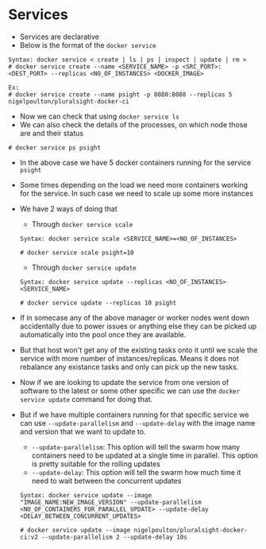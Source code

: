 # Services

- Services are declarative
- Below is the format of the `docker service`

```
Syntax: docker service < create | ls | ps | inspect | update | rm >
# docker service create --name <SERVICE_NAME> -p <SRC_PORT>:<DEST_PORT> --replicas <NO_OF_INSTANCES> <DOCKER_IMAGE>

Ex:
# docker service create --name psight -p 8080:8080 --replicas 5 nigelpoulton/pluralsight-docker-ci
```

- Now we can check that using `docker service ls`
- We can also check the details of the processes, on which node those are and their status

```
# docker service ps psight
```

- In the above case we have 5 docker containers running for the service `psight`
- Some times depending on the load we need more containers working for the service. In such case we need to scale up some more instances
- We have 2 ways of doing that
	- Through `docker service scale`

	```
	Syntax: docker service scale <SERVICE_NAME>=<NO_OF_INSTANCES>

	# docker service scale psight=10
	```

	- Through `docker service update`

	```
	Syntax: docker service update --replicas <NO_OF_INSTANCES> <SERVICE_NAME>

	# docker service update --replicas 10 psight
	```

- If in somecase any of the above manager or worker nodes went down accidentally due to power issues or anything else they can be picked up automatically into the pool once they are available.
- But that host won't get any of the existing tasks onto it until we scale the service with more number of instances/replicas. Means it does not rebalance any existance tasks and only can pick up the new tasks.
- Now if we are looking to update the service from one version of software to the latest or some other specific we can use the `docker service update` command for doing that.
- But if we have multiple containers running for that specific service we can use `--update-parallelism` and `--update-delay` with the image name and version that we want to update to.
	- `--update-parallelism`: This option will tell the swarm how many containers need to be updated at a single time in parallel. This option is pretty suitable for the rolling updates
	- `--update-delay`: This option will tell the swarm how much time it need to wait between the concurrent updates
	
	```
	Syntax: docker service update --image "IMAGE_NAME:NEW_IMAGE_VERSION" --update-parallelism <NO_OF_CONTAINERS_FOR_PARALLEL_UPDATE> --update-delay <DELAY_BETWEEN_CONCURRENT_UPDATES>
	
	# docker service update --image nigelpoulton/pluralsight-docker-ci:v2 --update-parallelism 2 --update-delay 10s
	```